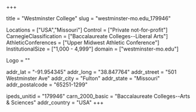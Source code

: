 
+++

title = "Westminster College"
slug = "westminster-mo.edu_179946"

Locations = ["USA","Missouri"]
Control = ["Private not-for-profit"]
CarnegieClassification = ["Baccalaureate Colleges--Liberal Arts"]
AthleticConferences = ["Upper Midwest Athletic Conference"]
InstitutionalSize = ["1,000 - 4,999"]
domain = ["westminster-mo.edu"]

Logo = ""

addr_lat = "-91.954345"
addr_long = "38.847764"
addr_street = "501 Westminster Ave"
addr_city = "Fulton"
addr_state = "Missouri"
addr_postalcode = "65251-1299"

ipeds_unitid = "179946"
carn_2000_basic = "Baccalaureate Colleges--Arts & Sciences"
addr_country = "USA"
+++
    

